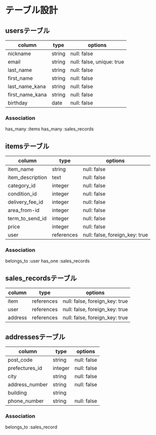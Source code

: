 # テーブル設計

## usersテーブル

| column          | type    | options                   |
|-----------------|---------|---------------------------|
| nickname        | string  | null: false               |
| email           | string  | null: false, unique: true |
| last_name       | string  | null: false               |
| first_name      | string  | null: false               |
| last_name_kana  | string  | null: false               |
| first_name_kana | string  | null: false               |
| birthday        | date    | null: false               |

### Association
  has_many :items
  has_many :sales_records


## itemsテーブル

| column           | type       | options                        |
|------------------|------------|--------------------------------|
| item_name        | string     | null: false                    |
| item_description | text       | null: false                    |
| category_id      | integer    | null: false                    |
| condition_id     | integer    | null: false                    |
| delivery_fee_id  | integer    | null: false                    |
| area_from-id     | integer    | null: false                    |
| term_to_send_id  | integer    | null: false                    |
| price            | integer    | null: false                    |
| user             | references | null: false, foreign_key: true |

### Association
  belongs_to :user
  has_one :sales_records


## sales_recordsテーブル

| column    | type       | options                        |
|-----------|------------|--------------------------------|
| item      | references | null: false, foreign_key: true |
| user      | references | null: false, foreign_key: true |
| address   | references | null: false, foreign_key: true |


## addressesテーブル

| column         | type       | options                        |
|----------------|------------|--------------------------------|
| post_code      | string     | null: false                    |
| prefectures_id | integer    | null: false                    |
| city           | string     | null: false                    |
| address_number | string     | null: false                    |
| building       | string     |                                |
| phone_number   | string     | null: false                    |

### Association
  belongs_to :sales_record

